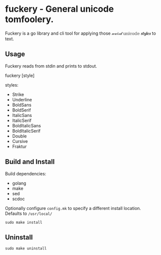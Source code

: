 # fuckery - General unicode tomfoolery.

Fuckery is a go library and cli tool for applying those 𝓌ℯ𝒾𝓇𝒹 𝕦𝕟𝕚𝕔𝕠𝕕𝕖 𝒔𝒕𝒚𝒍𝒆𝒔 to
text.

## Usage

Fuckery reads from stdin and prints to stdout.

fuckery [style]

styles:
 * Strike
 * Underline
 * BoldSans
 * BoldSerif
 * ItalicSans
 * ItalicSerif
 * BoldItalicSans
 * BoldItalicSerif
 * Double
 * Cursive
 * Fraktur

## Build and Install

Build dependencies:  
 * golang
 * make
 * sed
 * scdoc

Optionally configure `config.mk` to specify a different install location.  
Defaults to `/usr/local/`

`sudo make install`

## Uninstall

`sudo make uninstall`
